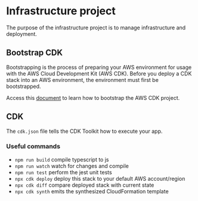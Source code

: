 # Infrastructure project

The purpose of the infrastructure project is to manage infrastructure and deployment.

## Bootstrap CDK
Bootstrapping is the process of preparing your AWS environment for usage with the AWS Cloud Development Kit (AWS CDK). Before you deploy a CDK stack into an AWS environment, the environment must first be bootstrapped.

Access this [document](https://docs.aws.amazon.com/cdk/v1/guide/bootstrapping.html) to learn how to bootstrap the AWS CDK project.

## CDK

The `cdk.json` file tells the CDK Toolkit how to execute your app.

### Useful commands

* `npm run build`   compile typescript to js
* `npm run watch`   watch for changes and compile
* `npm run test`    perform the jest unit tests
* `npx cdk deploy`  deploy this stack to your default AWS account/region
* `npx cdk diff`    compare deployed stack with current state
* `npx cdk synth`   emits the synthesized CloudFormation template
